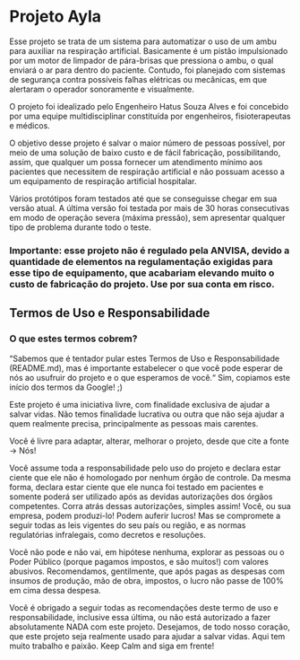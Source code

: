 # Projeto Ayla

Esse projeto se trata de um sistema para automatizar o uso de um ambu para auxiliar na respiração artificial. Basicamente é um pistão impulsionado por um motor de limpador de pára-brisas que pressiona o ambu, o qual enviará o ar para dentro do paciente. Contudo, foi planejado com sistemas de segurança contra possíveis falhas elétricas ou mecânicas, em que alertaram o operador sonoramente e visualmente.

O projeto foi idealizado pelo Engenheiro Hatus Souza Alves e foi concebido por uma equipe multidisciplinar constituída por engenheiros, fisioterapeutas e médicos.

O objetivo desse projeto é salvar o maior número de pessoas possível, por meio de uma solução de baixo custo e de fácil fabricação, possibilitando, assim, que qualquer um possa fornecer um atendimento mínimo aos pacientes que necessitem de respiração artificial e não possuam acesso a um equipamento de respiração artificial hospitalar.

Vários protótipos foram testados até que se conseguisse chegar em sua versão atual. A última versão foi testada por mais de 30 horas consecutivas em modo de operação severa (máxima pressão), sem apresentar qualquer tipo de problema durante todo o teste.

### Importante: esse projeto não é regulado pela ANVISA, devido a quantidade de elementos na regulamentação exigidas para esse tipo de equipamento, que acabariam elevando muito o custo de fabricação do projeto. Use por sua conta em risco.



## Termos de Uso e Responsabilidade

### O que estes termos cobrem?
“Sabemos que é tentador pular estes Termos de Uso e Responsabilidade (README.md), mas é
importante estabelecer o que você pode esperar de nós ao usufruir do projeto e o que
esperamos de você.“
Sim, copiamos este início dos termos da Google! ;)

Este projeto é uma iniciativa livre, com finalidade exclusiva de ajudar a salvar vidas. Não temos
finalidade lucrativa ou outra que não seja ajudar a quem realmente precisa, principalmente as
pessoas mais carentes.

Você é livre para adaptar, alterar, melhorar o projeto, desde que cite a fonte -> Nós!

Você assume toda a responsabilidade pelo uso do projeto e declara estar ciente que ele não é
homologado por nenhum órgão de controle. Da mesma forma, declara estar ciente que ele
nunca foi testado em pacientes e somente poderá ser utilizado após as devidas autorizações
dos órgãos competentes. Corra atrás dessas autorizações, simples assim!
Você, ou sua empresa, podem produzi-lo! Podem auferir lucros! Mas se compromete a seguir
todas as leis vigentes do seu país ou região, e as normas regulatórias infralegais, como decretos e
resoluções.

Você não pode e não vai, em hipótese nenhuma, explorar as pessoas ou o Poder Público
(porque pagamos impostos, e são muitos!) com valores abusivos.
Recomendamos, gentilmente, que após pagas as despesas com insumos de produção, mão de
obra, impostos, o lucro não passe de 100% em cima dessa despesa.

Você é obrigado a seguir todas as recomendações deste termo de uso e responsabilidade,
inclusive essa última, ou não está autorizado a fazer absolutamente NADA com este projeto.
Desejamos, de todo nosso coração, que este projeto seja realmente usado para ajudar a salvar
vidas. Aqui tem muito trabalho e paixão. Keep Calm and siga em frente!
